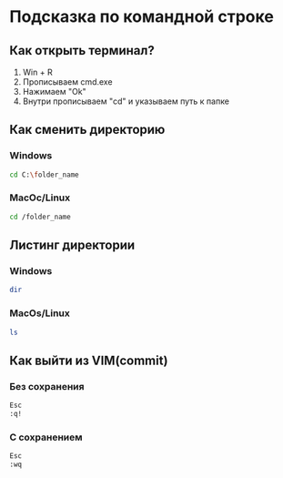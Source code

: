 # Подсказка по командной строке

## Как открыть терминал?

1. Win + R
2. Прописываем cmd.exe
3. Нажимаем "Ok"
4. Внутри прописываем "cd" и указываем путь к папке

## Как сменить директорию
### Windows
```sh
cd C:\folder_name
```

### MacOc/Linux
```sh
cd /folder_name
```

## Листинг директории
### Windows
```sh
dir
```

### MacOs/Linux
```sh
ls
```

## Как выйти из VIM(commit)
### Без сохранения
```sh
Esc
:q!
```

### С сохранением
```sh
Esc
:wq
```
